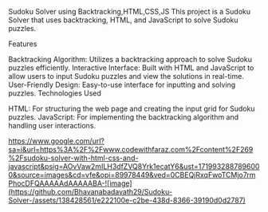 
Sudoku Solver using Backtracking,HTML,CSS,JS
This project is a Sudoku Solver that uses backtracking, HTML, and JavaScript to solve Sudoku puzzles.

Features

Backtracking Algorithm: Utilizes a backtracking approach to solve Sudoku puzzles efficiently.
Interactive Interface: Built with HTML and JavaScript to allow users to input Sudoku puzzles and view the solutions in real-time.
User-Friendly Design: Easy-to-use interface for inputting and solving puzzles.
Technologies Used

HTML: For structuring the web page and creating the input grid for Sudoku puzzles.
JavaScript: For implementing the backtracking algorithm and handling user interactions.

https://www.google.com/url?sa=i&url=https%3A%2F%2Fwww.codewithfaraz.com%2Fcontent%2F269%2Fsudoku-solver-with-html-css-and-javascript&psig=AOvVaw2mILH3dfZVQ8Yrk1ecatY6&ust=1719932887896000&source=images&cd=vfe&opi=89978449&ved=0CBEQjRxqFwoTCMjo7rmPhocDFQAAAAAdAAAAABA-![image](https://github.com/Bhavanabadavath29/Sudoku-Solver-/assets/138428561/e222100e-c2be-438d-8366-39190d0d2787)







